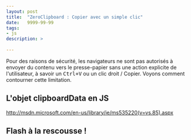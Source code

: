 ```yaml
---
layout: post
title:  "ZeroClipboard : Copier avec un simple clic"
date:   9999-99-99
tags:
- js 
description: >
  
--- 
```


Pour des raisons de sécurité, les navigateurs ne sont pas autorisés à envoyer du contenu vers le presse-papier sans une action explicite de l'utilisateur, à savoir un <kbd>Ctrl+V</kbd> ou un clic droit / Copier. Voyons comment contourner cette limitation.

## L'objet clipboardData en JS

http://msdn.microsoft.com/en-us/library/ie/ms535220(v=vs.85).aspx

## Flash à la rescousse !

